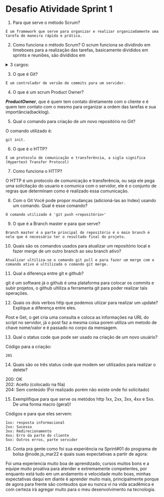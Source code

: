 
# Desafio Atividade Sprint 1
1. Para que serve o método Scrum?
```
É um framework que serve para organizar e realizar organizadamente uma tarefa de maneira rápida e prática.
```
2. Como funciona o método Scrum? 
  O scrum funciona se dividindo em timeboxes para a realização das tarefas, basicamente divididos em sprints e reuniões, são divididos em
<details>
  <summary>3 cargos:</summary>
  <p>ScrumMaster, que é o facilitador de reuniões e quem realiza o manegement das pessoas da equipe mantendo as mesmas no rumo certo para que foi decidido em reunião, ProductOwner, que é quem tem contato diretamente com o cliente e é quem tem contato com o mesmo para organizar a ordem das tarefas e sua importância(backlog) e os desenvolvedores, que são os movimentadores do projeto em si, nele está o front e back end, arquiteto de software. Eles também discutem a dificuldade de cada objetivo e reorganizam o que eles irão realizar na sprint.</p>
</details>

3. O que é Git?
```
É um controlador de versão de commits para um servidor.
```
4. O que é um scrum Product Owner?

***ProductOwner***, que é quem tem contato diretamente com o cliente e é quem tem contato com o mesmo para organizar a ordem das tarefas e sua importância(backlog).

5. Qual o comando para criação de um novo repositório no Git?

O comando utilizado é:
```
git init.
```
6. O que é o HTTP?
```
É um protocolo de comunicação e transferência, a sigla significa (Hypertext Transfer Protocol)
```
7. Como funciona o HTTP?

O HTTP é um protocolo de comunicação e transferência, ou seja ele pega uma solicitação do usuario e comunica com o servidor, ele é o conjunto de regras que determinam como é realizado essa comunicação. 

8. Com o Git Você pode propor mudanças (adicioná-las ao Index) usando um comando. Qual é esse comando?
```
O comando utilizado é 'git push <repositório>' 
```
9. O que é a Branch master e para que serve?
```
Branch master é a parte principal do repositório é o main branch é nele que é necessário ter o resultado final do projeto.
```
10. Quais são os comandos usados para atualizar um repositório local e fazer merge de um outro branch ao seu branch ativo?
```
Atualizar ultiliza-se o comando git pull e para fazer um merge com o comando ativo é ultilizado o comando git merge.
```

11. Qual a diferença entre git e github?

git é um software já o github é uma plataforma para colocar os commits e subir projetos, o github ultiliza a ferramenta git para poder realizar tais operações.

12. Quais os dois verbos http que podemos utiizar para realizar um update? Explique a diferença entre eles. 

Post e Get, o get cria uma consulta e coloca as informações na URL do script no servidor, já o post faz a mesma coisa porem utiliza um metodo de chave nome/valor e é passado no corpo da mensagem.

13. Qual o status code que pode ser usado na criação de um novo usuário? 

Código para a criação:
```
201 
```

14. Quais são os três status code que modem ser utilizados para realizar o delete?

200: OK <br />
202: Aceito (colocado na fila) <br />
204: Sem conteúdo (Foi realizado porém não existe onde foi solicitado)

15. Exemplifique para que serve os metódos http 1xx, 2xx, 3xx, 4xx e 5xx. De uma forma macro (geral)! 

Códigos e para que eles servem:
```
1xx: resposta informacional
2xx: Sucesso
3xx: Redirecionamento
4xx: Erro da parte do cliente
5xx: Outros erros, parte servidor
```

16. Conta pra gente como foi sua experiência na Sprint#01 do programa de bolsa @node.js_mar22 e quais suas expectativas a partir de agora:

Foi uma experiencia muito boa de aprendizado, cursos muitos bons e a equipe muito proativa para atender e extremamente competentes, por enquanto está tudo em um andamento e velocidade muito boas, minhas expectativas daqui em diante é aprender muito mais, principalmente porque de agora para frente são conteudos que eu nunca vi na vida acadêmica e com certeza irá agregar muito para o meu desenvolvimento na tecnologia.